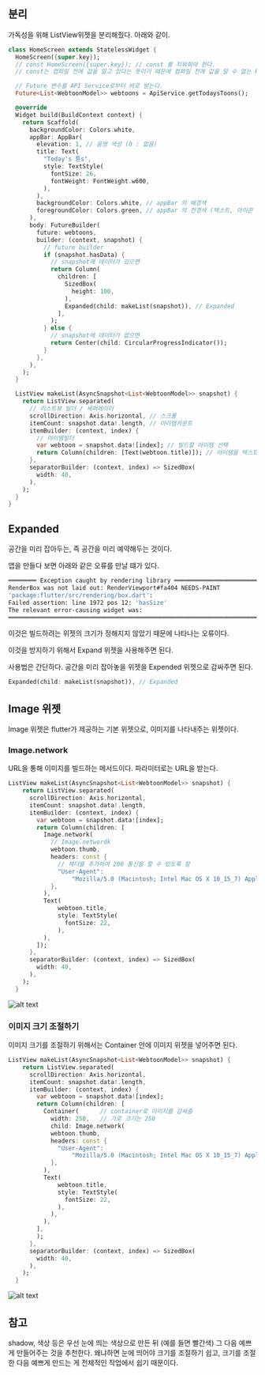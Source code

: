 
## 분리  

가독성을 위해 ListView위젯을 분리해줬다. 아래와 같이.  

```dart
class HomeScreen extends StatelessWidget {
  HomeScreen({super.key});
  // const HomeScreen({super.key}); // const 를 지워줘야 한다.
  // const는 컴파일 전에 값을 알고 있다는 뜻이기 때문에 컴파일 전에 값을 알 수 없는 Future값이 클래스 내에 있으면 const는 사용할 수 없다.

  // Future 변수를 API Service로부터 바로 받는다.
  Future<List<WebtoonModel>> webtoons = ApiService.getTodaysToons();

  @override
  Widget build(BuildContext context) {
    return Scaffold(
      backgroundColor: Colors.white,
      appBar: AppBar(
        elevation: 1, // 음영 색상 (0 : 없음)
        title: Text(
          "Today's 툰s",
          style: TextStyle(
            fontSize: 26,
            fontWeight: FontWeight.w600,
          ),
        ),
        backgroundColor: Colors.white, // appBar 의 배경색
        foregroundColor: Colors.green, // appBar 의 전경색 (텍스트, 아이콘 등)
      ),
      body: FutureBuilder(
        future: webtoons,
        builder: (context, snapshot) {
          // future builder
          if (snapshot.hasData) {
            // snapshot에 데이터가 있으면
            return Column(
              children: [
                SizedBox(
                  height: 100,
                ),
                Expanded(child: makeList(snapshot)), // Expanded
              ],
            );
          } else {
            // snapshot에 데이터가 없으면
            return Center(child: CircularProgressIndicator());
          }
        },
      ),
    );
  }

  ListView makeList(AsyncSnapshot<List<WebtoonModel>> snapshot) {
    return ListView.separated(
      // 리스트뷰 빌더 / 세퍼레이터
      scrollDirection: Axis.horizontal, // 스크롤
      itemCount: snapshot.data!.length, // 아이템카운트
      itemBuilder: (context, index) {
        // 아이템빌더
        var webtoon = snapshot.data![index]; // 빌드할 아이템 선택
        return Column(children: [Text(webtoon.title)]); // 아이템을 텍스트로 나타내준다.
      },
      separatorBuilder: (context, index) => SizedBox(
        width: 40,
      ),
    );
  }
}
```


## Expanded  

공간을 미리 잡아두는, 즉 공간을 미리 예약해두는 것이다.  

앱을 만들다 보면 아래와 같은 오류를 만날 떄가 있다.  

```bash
════════ Exception caught by rendering library ═════════════════════════════════
RenderBox was not laid out: RenderViewport#fa404 NEEDS-PAINT
'package:flutter/src/rendering/box.dart':
Failed assertion: line 1972 pos 12: 'hasSize'
The relevant error-causing widget was:
════════════════════════════════════════════════════════════════════════════════
```

이것은 빌드하려는 위젯의 크기가 정해지지 않았기 때문에 나타나는 오류이다.  

이것을 방지하기 위해서 Expand 위젯을 사용해주면 된다.  

사용법은 간단하다. 공간을 미리 잡아놓을 위젯을 Expended 위젯으로 감싸주면 된다.  

```dart
Expanded(child: makeList(snapshot)), // Expanded
```


## Image 위젯  

Image 위젯은 flutter가 제공하는 기본 위젯으로, 이미지를 나타내주는 위젯이다.  

### Image.network  

URL을 통해 이미지를 빌드하는 메서드이다. 파라미터로는 URL을 받는다.  

```dart
ListView makeList(AsyncSnapshot<List<WebtoonModel>> snapshot) {
    return ListView.separated(
      scrollDirection: Axis.horizontal,
      itemCount: snapshot.data!.length,
      itemBuilder: (context, index) {
        var webtoon = snapshot.data![index];
        return Column(children: [
          Image.network(
            // Image.networdk
            webtoon.thumb,
            headers: const {
              // 헤더를 추가하여 200 통신을 할 수 있도록 함
              "User-Agent":
                  "Mozilla/5.0 (Macintosh; Intel Mac OS X 10_15_7) AppleWebKit/537.36 (KHTML, like Gecko) Chrome/110.0.0.0 Safari/537.36",
            },
          ),
          Text(
              webtoon.title,
              style: TextStyle(
                fontSize: 22,
              ),
          ),
        ]);
      },
      separatorBuilder: (context, index) => SizedBox(
        width: 40,
      ),
    );
  }
```

![alt text](image-14.png)

### 이미지 크기 조절하기  

이미지 크기를 조절하기 위해서는 Container 안에 이미지 위젯을 넣어주면 된다.  

```dart
ListView makeList(AsyncSnapshot<List<WebtoonModel>> snapshot) {
    return ListView.separated(
      scrollDirection: Axis.horizontal,
      itemCount: snapshot.data!.length,
      itemBuilder: (context, index) {
        var webtoon = snapshot.data![index];
        return Column(children: [
          Container(      // container로 이미지를 감싸줌
            width: 250,   // 가로 크기는 250
            child: Image.network(
            webtoon.thumb,
            headers: const {
              "User-Agent":
                  "Mozilla/5.0 (Macintosh; Intel Mac OS X 10_15_7) AppleWebKit/537.36 (KHTML, like Gecko) Chrome/110.0.0.0 Safari/537.36",
            },
          ),
          Text(
              webtoon.title,
              style: TextStyle(
                fontSize: 22,
              ),
            ),
          ),
        ],
        );
      },
      separatorBuilder: (context, index) => SizedBox(
        width: 40,
      ),
    );
  }
```

![alt text](image-13.png)


## 참고  

shadow, 색상 등은 우선 눈에 띄는 색상으로 만든 뒤 (예를 들면 빨간색) 그 다음 예쁘게 만들어주는 것을 추천한다. 왜냐하면 눈에 띄어야 크기를 조절하기 쉽고, 크기를 조절한 다음 예쁘게 만드는 게 전체적인 작업에서 쉽기 때문이다. 